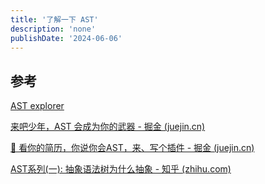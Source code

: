 ```yaml
---
title: '了解一下 AST'
description: 'none'
publishDate: '2024-06-06'
---
```


## 参考

[AST explorer](https://astexplorer.net/)

[来吧少年，AST 会成为你的武器 - 掘金 (juejin.cn)](https://juejin.cn/post/7352378960981098507?searchId=202406060937590095F2C567AE3AEBFC8D)

[🚀 看你的简历，你说你会AST，来、写个插件 - 掘金 (juejin.cn)](https://juejin.cn/post/7233324626418794554?from=search-suggest)

[AST系列(一): 抽象语法树为什么抽象 - 知乎 (zhihu.com)](https://zhuanlan.zhihu.com/p/102385477)


